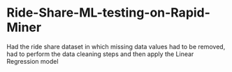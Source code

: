 # Ride-Share-ML-testing-on-Rapid-Miner
Had the ride share dataset in which missing data values had to be removed, had to perform the data cleaning steps and then apply the Linear Regression model
